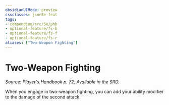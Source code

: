 ```yaml
---
obsidianUIMode: preview
cssclasses: json5e-feat
tags:
- compendium/src/5e/phb
- optional-feature/fs-b
- optional-feature/fs-f
- optional-feature/fs-r
aliases: ["Two-Weapon Fighting"]
---
```

# Two-Weapon Fighting
*Source: Player's Handbook p. 72. Available in the SRD.*  

When you engage in two-weapon fighting, you can add your ability modifier to the damage of the second attack.